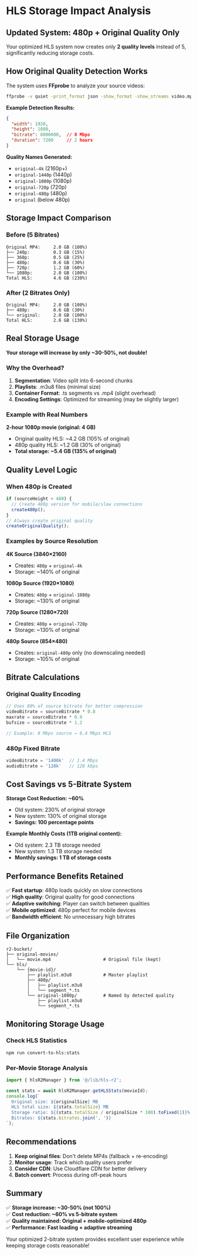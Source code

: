 # HLS Storage Impact Analysis

## Updated System: 480p + Original Quality Only

Your optimized HLS system now creates only **2 quality levels** instead of 5, significantly reducing storage costs.

## How Original Quality Detection Works

The system uses **FFprobe** to analyze your source videos:

```bash
ffprobe -v quiet -print_format json -show_format -show_streams video.mp4
```

**Example Detection Results:**
```json
{
  "width": 1920,
  "height": 1080, 
  "bitrate": 8000000,  // 8 Mbps
  "duration": 7200     // 2 hours
}
```

**Quality Names Generated:**
- `original-4k` (2160p+)
- `original-1440p` (1440p)  
- `original-1080p` (1080p)
- `original-720p` (720p)
- `original-480p` (480p)
- `original` (below 480p)

## Storage Impact Comparison

### Before (5 Bitrates)
```
Original MP4:     2.0 GB (100%)
├── 240p:         0.3 GB (15%)
├── 360p:         0.5 GB (25%) 
├── 480p:         0.6 GB (30%)
├── 720p:         1.2 GB (60%)
└── 1080p:        2.0 GB (100%)
Total HLS:        4.6 GB (230%)
```

### After (2 Bitrates Only)
```
Original MP4:     2.0 GB (100%)
├── 480p:         0.6 GB (30%)
└── original:     2.0 GB (100%)
Total HLS:        2.6 GB (130%)
```

## Real Storage Usage

**Your storage will increase by only ~30-50%, not double!**

### Why the Overhead?

1. **Segmentation**: Video split into 6-second chunks
2. **Playlists**: .m3u8 files (minimal size)
3. **Container Format**: .ts segments vs .mp4 (slight overhead)
4. **Encoding Settings**: Optimized for streaming (may be slightly larger)

### Example with Real Numbers

**2-hour 1080p movie (original: 4 GB)**
- Original quality HLS: ~4.2 GB (105% of original)
- 480p quality HLS: ~1.2 GB (30% of original)
- **Total storage: ~5.4 GB (135% of original)**

## Quality Level Logic

### When 480p is Created
```typescript
if (sourceHeight > 480) {
  // Create 480p version for mobile/slow connections
  create480p();
}
// Always create original quality
createOriginalQuality();
```

### Examples by Source Resolution

**4K Source (3840×2160)**
- Creates: `480p` + `original-4k`
- Storage: ~140% of original

**1080p Source (1920×1080)**  
- Creates: `480p` + `original-1080p`
- Storage: ~130% of original

**720p Source (1280×720)**
- Creates: `480p` + `original-720p` 
- Storage: ~130% of original

**480p Source (854×480)**
- Creates: `original-480p` only (no downscaling needed)
- Storage: ~105% of original

## Bitrate Calculations

### Original Quality Encoding
```typescript
// Uses 80% of source bitrate for better compression
videoBitrate = sourceBitrate * 0.8
maxrate = sourceBitrate * 0.9
bufsize = sourceBitrate * 1.2

// Example: 8 Mbps source → 6.4 Mbps HLS
```

### 480p Fixed Bitrate
```typescript
videoBitrate = '1400k'  // 1.4 Mbps
audioBitrate = '128k'   // 128 kbps
```

## Cost Savings vs 5-Bitrate System

**Storage Cost Reduction: ~60%**

- Old system: 230% of original storage
- New system: 130% of original storage  
- **Savings: 100 percentage points**

**Example Monthly Costs (1TB original content):**
- Old system: 2.3 TB storage needed
- New system: 1.3 TB storage needed
- **Monthly savings: 1 TB of storage costs**

## Performance Benefits Retained

✅ **Fast startup**: 480p loads quickly on slow connections  
✅ **High quality**: Original quality for good connections  
✅ **Adaptive switching**: Player can switch between qualities  
✅ **Mobile optimized**: 480p perfect for mobile devices  
✅ **Bandwidth efficient**: No unnecessary high bitrates  

## File Organization

```
r2-bucket/
├── original-movies/
│   └── movie.mp4                    # Original file (kept)
└── hls/
    └── {movie-id}/
        ├── playlist.m3u8            # Master playlist
        ├── 480p/
        │   ├── playlist.m3u8
        │   └── segment_*.ts
        └── original-1080p/          # Named by detected quality
            ├── playlist.m3u8
            └── segment_*.ts
```

## Monitoring Storage Usage

### Check HLS Statistics
```bash
npm run convert-to-hls:stats
```

### Per-Movie Storage Analysis
```typescript
import { hlsR2Manager } from '@/lib/hls-r2';

const stats = await hlsR2Manager.getHLSStats(movieId);
console.log(`
  Original size: ${originalSize} MB
  HLS total size: ${stats.totalSize} MB  
  Storage ratio: ${(stats.totalSize / originalSize * 100).toFixed(1)}%
  Bitrates: ${stats.bitrates.join(', ')}
`);
```

## Recommendations

1. **Keep original files**: Don't delete MP4s (fallback + re-encoding)
2. **Monitor usage**: Track which quality users prefer
3. **Consider CDN**: Use Cloudflare CDN for better delivery
4. **Batch convert**: Process during off-peak hours

## Summary

✅ **Storage increase: ~30-50% (not 100%)**  
✅ **Cost reduction: ~60% vs 5-bitrate system**  
✅ **Quality maintained: Original + mobile-optimized 480p**  
✅ **Performance: Fast loading + adaptive streaming**

Your optimized 2-bitrate system provides excellent user experience while keeping storage costs reasonable!
